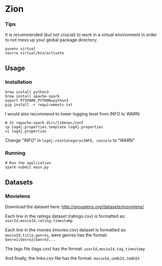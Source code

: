 # Zion

### Tips
It is recommended (but not crucial) to work in a virtual environment in order to not mess up your global package directory:
```
pyvenv virtual
source virtual/bin/activate
```
## Usage

### Installation

```
brew install python3
brew install apache-spark
export PYSPARK_PYTHON=python3
pip install -r requirements.txt
```

I would also recommend to lower logging level from INFO to WARN:
```
# In <apache-spark dir>/libexec/conf
cp log4j.properties.template log4j.properties
vi log4j.properties
```
Change "INFO" in `log4j.rootCategory=INFO, console` to "WARN"

### Running

```
# Run the application
spark-submit main.py
```

## Datasets

### Movielens
Download the dataset here: http://grouplens.org/datasets/movielens/

Each line in the ratings dataset (ratings.csv) is formatted as: `userId,movieId,rating,timestamp`

Each line in the movies (movies.csv) dataset is formatted as: `movieId,title,genres`,
were genres has the format: `Genre1|Genre2|Genre3...`

The tags file (tags.csv) has the format: `userId,movieId,tag,timestamp`

And finally, the links.csv file has the format: `movieId,imdbId,tmdbId`
